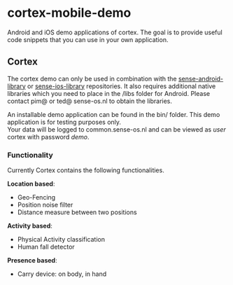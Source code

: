 cortex-mobile-demo
==================

Android and iOS demo applications of cortex. The goal is to provide useful code snippets that you can use in your own application.

## Cortex
 
The cortex demo can only be used in combination with the [sense-android-library](https://github.com/senseobservationsystems/sense-android-library) or [sense-ios-library](https://github.com/senseobservationsystems/sense-ios-library) repositories.
It also requires additional native libraries which you need to place in the /libs folder for Android.
Please contact pim@ or ted@ sense-os.nl to obtain the libraries.

An installable demo application can be found in the bin/ folder. This demo application is for testing purposes only.  
Your data will be logged to common.sense-os.nl and can be viewed as _user_ cortex with password _demo_.

### Functionality

Currently Cortex contains the following functionalities.

__Location based__:
* Geo-Fencing
* Position noise filter
* Distance measure between two positions

__Activity based__:
* Physical Activity classification
* Human fall detector

__Presence based__:
* Carry device: on body, in hand

